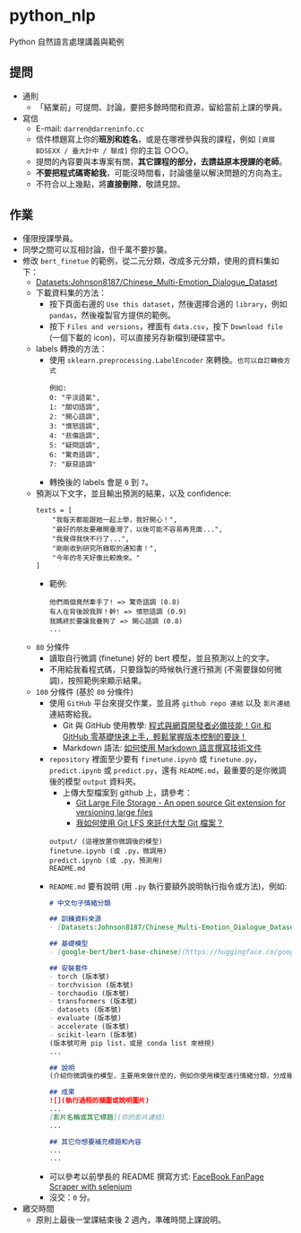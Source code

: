 # python_nlp
Python 自然語言處理講義與範例

## 提問
- 通則
  - 「結業前」可提問、討論，要把多餘時間和資源，留給當前上課的學員。
- 寫信
	- E-mail: `darren@darreninfo.cc`
	- 信件標題寫上你的**班別和姓名**，或是在哪裡參與我的課程，例如 `[資展 BDSEXX / 臺大計中 / 聯成]` 你的主旨 ○○○。
	- 提問的內容要與本專案有關，**其它課程的部分，去請益原本授課的老師**。
	- **不要把程式碼寄給我**，可能沒時間看，討論儘量以解決問題的方向為主。
	- 不符合以上幾點，將**直接刪除**，敬請見諒。

## 作業
- 僅限授課學員。
- 同學之間可以互相討論，但千萬不要抄襲。
- 修改 `bert_finetue` 的範例，從二元分類，改成多元分類，使用的資料集如下：
  - [Datasets:Johnson8187/Chinese_Multi-Emotion_Dialogue_Dataset](https://huggingface.co/datasets/Johnson8187/Chinese_Multi-Emotion_Dialogue_Dataset)
  - 下載資料集的方法：
    - 按下頁面右邊的 `Use this dataset`，然後選擇合適的 `library`，例如 `pandas`，然後複製官方提供的範例。
	- 按下 `Files and versions`，裡面有 `data.csv`，按下 `Download file` (一個下載的 icon)，可以直接另存新檔到硬碟當中。
  - labels 轉換的方法：
	- 使用 `sklearn.preprocessing.LabelEncoder` 來轉換。`也可以自訂轉換方式`
		```
		例如:
		0: "平淡語氣",
		1: "關切語調",
		2: "開心語調",
		3: "憤怒語調",
		4: "悲傷語調",
		5: "疑問語調",
		6: "驚奇語調",
		7: "厭惡語調"
		```
	- 轉換後的 labels 會是 `0` 到 `7`。
  - 預測以下文字，並且輸出預測的結果，以及 confidence:
    ```
	texts = [
        "我每天都能跟她一起上學，我好開心！",
		"最好的朋友要離開臺灣了，以後可能不容易再見面...",
		"我覺得我快不行了...",
		"剛剛收到研究所錄取的通知書！",
		"今年的冬天好像比較晚來。"
    ]
	```
	- 範例:
	  ```
	  他們兩個竟然牽手了! => 驚奇語調 (0.8)
	  有人在背後說我胖！幹! => 憤怒語調 (0.9)
	  我媽終於要讓我養狗了 => 開心語調 (0.8)
	  ...
	  ```
  - `80` 分條件
    - 讀取自行微調 (finetune) 好的 bert 模型，並且預測以上的文字。
	- 不用給我看程式碼，只要錄製的時候執行進行預測 (不需要錄如何微調)，按照範例來顯示結果。
  - `100` 分條件 (基於 `80` 分條件)
      - 使用 `GitHub` 平台來提交作業，並且將 `github repo 連結` 以及 `影片連結` 連結寄給我。
        - Git 與 GitHub 使用教學: [程式與網頁開發者必備技能！Git 和 GitHub 零基礎快速上手，輕鬆掌握版本控制的要訣！](https://www.youtube.com/watch?v=FKXRiAiQFiY)
        - Markdown 語法: [如何使用 Markdown 語言撰寫技術文件](https://experienceleague.adobe.com/zh-hant/docs/contributor/contributor-guide/writing-essentials/markdown)
      - `repository` 裡面至少要有 `finetune.ipynb` 或 `finetune.py`，`predict.ipynb` 或 `predict.py`，還有 `README.md`，最重要的是你微調後的模型 `output` 資料夾。
	    - 上傳大型檔案到 github 上，請參考：
		  - [Git Large File Storage - An open source Git extension for versioning large files](https://git-lfs.com/)
		  - [我如何使用 Git LFS 來託付大型 Git 檔案？](https://www.webdong.dev/zh-tw/post/how-i-use-git-lfs-to-manage-large-git-files/)
        ```
		output/ (這裡放置你微調後的模型)
        finetune.ipynb (或 .py，微調用)
		predict.ipynb (或 .py，預測用)
        README.md
        ```
      - `README.md` 要有說明 (用 `.py` 執行要額外說明執行指令或方法)，例如:
        ```markdown
        # 中文句子情緒分類

		## 訓練資料來源
		- [Datasets:Johnson8187/Chinese_Multi-Emotion_Dialogue_Dataset](https://huggingface.co/datasets/Johnson8187/Chinese_Multi-Emotion_Dialogue_Dataset)

		## 基礎模型
		- [google-bert/bert-base-chinese](https://huggingface.co/google-bert/bert-base-chinese)

        ## 安裝套件
        - torch (版本號)
		- torchvision (版本號)
		- torchaudio (版本號)
		- transformers (版本號)
		- datasets (版本號)
		- evaluate (版本號)
		- accelerate (版本號)
		- scikit-learn (版本號)
		(版本號可用 pip list，或是 conda list 來檢視)
        ...

		## 說明
		(介紹你微調後的模型，主要用來做什麼的，例如你使用模型進行情緒分類，分成幾類…等等，再放上作業要求的 texts 預測結果，自由發揮)

        ## 成果
        ![](執行過程的擷圖或說明圖片)
        ...
        [影片名稱或其它標題](你的影片連結)
        ...

        ## 其它你想要補充標題和內容
        ...
        ...
        ```
	  - 可以參考以前學長的 README 撰寫方式: [FaceBook FanPage Scraper with selenium](https://github.com/nana89823/facebook_scraper)
    - 沒交：`0` 分。
- 繳交時間
  - 原則上最後一堂課結束後 2 週內，準確時間上課說明。